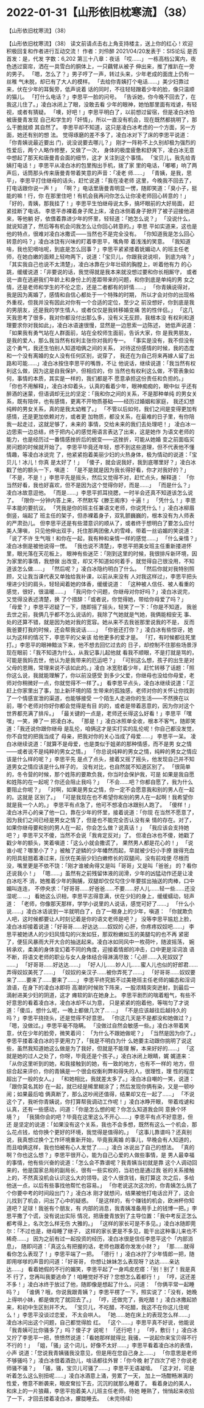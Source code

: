 # 2022-01-31【山形依旧枕寒流】（38）



【山形依旧枕寒流】（38）



【山形依旧枕寒流】（38）
读文前请点击右上角支持楼主，送上你的红心！欢迎积极回复和作者进行互动交流！ 作者：刘伶醉 2021/04/20发表于：SIS论坛 是否首发：是，代发 字数：6,202
第三十八章：夜话
「哎……」
一栋高档公寓内，夜色透过窗帘，洒在一具雪白的胴体上，一只藕臂从被子 伸出来，推了推趴在一旁的男子。
「嗯，怎么了？」男子哼了一声，转过头来，少年老成的面庞上仍有一丝稚 气未脱，却已有了大人的模样。
「去给你青姨打个电话……」美少妇靠过来，伏在少年的耳鬓旁，低声说着 话的同时，不往轻轻蹭着少年的脸，像只温顺的猫儿。
「打什么电话？」李思平一脸的问号。
「告诉她，你今晚不回去了，在我这儿住了。」凌白冰闭上了眼，没敢去看 少年的眼神，她怕那里面有戏谑，有轻视，或者有猜疑。
「噢，好吧！」李思平明白了，以前想过留宿，但是凌白冰怕被唐曼青发现 自己和学生的「奸情」，所以一直没有机会，现在既然都挑明了，那么干脆就顺 其自然了。
李思平却不知道，这只是凌白冰考虑的一个方面，另一方面，她还有别的想 法。
觉得琢磨的差不多了，凌白冰对下了床的李思平说道：「你青姨说最近要出 门，说没说要去哪儿？」
刚才一阵称不上久别却极为强烈的性爱后，两个人略作修整，又做了一次， 身体的极度疲惫和舒爽下，凌白冰无意中想起了那天和唐曼青会面的细节，这才 关注到这个事情。
「宝贝儿，我先给青姨打电话！」李思平从凌白冰的包里掏出手机，拨了家 里的电话，「嘟嘟」响了两声后，话筒那头传来唐曼青带着笑意的声音：「凌老 师……」
「青姨，是我，思平」，李思平打住继母的话头，赶忙说道：「我在凌老师 这里，今晚我不回去了，打电话跟你说一声！」
「啊？」电话里唐曼青明显一愣，随即笑道：「臭小子，挺能的嘛！行，你 在那里住吧！有机会我再问你怎么让你凌老师回心转意的！」
「好的，青姨，那我挂了！」李思平生怕继母说太多，搞坏眼前的大好局面， 赶紧挂断了电话。
李思平赤裸着身子爬上床，凌白冰侧着身子掀开了被子迎接他进来，等他躺 好，依偎着靠进少年的怀里，轻轻道：「她怎么说？」
「没说什么，就说知道了，然后等有机会问我怎么让你回心转意的。」李思 平如实道来，这也是他的特点，很难对凌白冰撒谎——当然也不是完全没有。
「你知道我是怎么回心转意的吗？」凌白冰饶有兴味的盯着李思平，嘴角带 着浅浅的笑意。
「我知道啥，我也犯嘀咕呢，到底是怎么回事？」李思平紧紧搂着妩媚动人 的班主任老师，在她白嫩的面颊上轻吻两下，说道：「宝贝儿，你跟我说说呗， 到底为啥？」
「其实我自己也说不太清楚」，凌白冰靠在少年壮硕的胸膛上，听着他有力 的心跳，缓缓说道：「非要说的话，我觉得就是我本来就没想过要和你长相厮守， 或者说一直在逃避我们年龄上和身份上的差距带来的问题，和你到底是单纯的男 女之情，还是老师和学生的不伦之恋，还是二者都有的奸情……」
「你青姨说得对，我是因为离婚了，感情和自信心都处于一个特殊的时期， 所以才会对你的出现格外重视，但我并没有因此对你有一个合适的定位，至少之 前没想好，你到底是我的男朋友，还是我的学生情人，或者仅仅是我转移婚变痛 苦的性伴侣。」
「这几天我思考了很多，我对你都没付出那么多，没有义无反顾，我根本没 有权利和道理要求你对我如此」，凌白冰语速很慢，显然是一边思索一边陈述， 她低声说道：「如果我有勇气站在人群面前，站在全校师生面前，告诉大家，你 是我男朋友，是我的爱人，那么我当然有权利主张你对我的专一。
「事实是没有，我不但没有这个勇气，我还生怕别人知道咱俩之间的关系， 对待这份感情的时候，我的态度和一个没有离婚的女人没有任何区别，说穿了， 我还在为自己将来再嫁人留了出路和可能……」凌白冰按住李思平的嘴唇，不让 他说话，继续说道：「我当然有权利这么做，因为这是自我保护，但相应的，你 当然也有权利这么做，不管表象如何，事情的本质，其实是一样的，我们都是不 愿意承担这份责任和负担的。」
「你也不用解释」，凌白冰仰着头，认真的看着少年，眼神痴痴的，眼中似 乎还有醉酒的迷蒙，但语调却无比的坚定：「我和你之间的关系，不是那种单纯 的男女关系，既有陪伴，也有感情，更离不开物质基础——经历过婚姻和家庭， 我还幻想纯粹的男女关系，真的是我太幼稚了。」
「不管以后如何，我们之间是变得更加有感情，还是更加依赖对方，或者更 加物质，都没关系，在最难的日子里，有你陪我一起走过，这就足够了，未来的 事情，交给未来的我们去处理吧！」
凌白冰一边思索一边总结，终于把内心的感觉用语言表达了出来，这是她作 为语文老师的能力，也是经历过一番情感挫折后的蜕变——这挫折，可能从她婚 变之前面临买房问题的时候就开始了。
李思平毕竟还年轻，想不到这些道理，但不代表他不懂情趣，等凌白冰说完 了，他紧紧抱着美丽少妇的火热身体，极为情动的说道：「宝贝儿！冰儿！你真 是太好了！」
「傻子，就会说我好，我到底哪里好？」凌白冰戳了他的额头一下，嗔道： 「是不是就是因为我长得好看，你才对我好的？」
「不是，不是！」李思平先是摇头，然后又觉得不对，赶忙点头，解释道： 「你当然好看，我也好喜欢，但不是因为这个觉得你好，而是……」
「而是什么？」凌白冰故意逗他。
「而是……」李思平抓耳挠腮，一时半会还真不知道该怎么说了。
「限你一分钟内答上来，不然默写《滕王阁序》十遍！」
「凭什么！」李思平本能的要抗议。
「凭我是你的班主任兼语文老师，你说凭什么！」凌白冰柳眉倒竖，端起了 班主任的架子，但赤裸着身子，双乳颤巍巍的，根本没有为人师表的严肃劲儿。
但李思平还是有些潜意识的顺从了，或者终于想明白了要怎么应付美人薄嗔， 只见他伸出双手，托住那两团傲人的雪峰，带着一丝谄媚的笑说道：「说了不许 生气哦！和你在一起，我有种和亲情一样的感觉……」
「什么亲情？」凌白冰倒是被他说得一愣。
「我也说不清楚」，李思平把美女班主任重新搂进怀里，眼光落在天花板上， 眼神有些迷茫：「刚到这里的时候，我很排斥新环境，因为家里的事情，我想做 出改变，却又不知道如何着手，就觉得自己很没用，不知道该怎么做……」
「然后呢？」凌白冰隐约明白了什么。
「然后你就对我特别照顾，又让我当课代表又单独给我补课，以前从来没有 人对我这样过」，李思平把头埋进少妇的肩头，轻轻闻着她的体香，缓缓说道： 「这种被人信任、被人看重的感觉，很好，很温暖……」
「我问你个问题，你继母对你好吗？」凌白冰说完，又觉得没表述清楚，换 了个措辞：「或者说，你觉得她，带给你母爱了吗？」
「母爱？」李思平迟疑了一下，随即摇了摇头，轻笑了一下：「你是不知道， 我爸去世之前，我俩几乎都不怎么说话的，我除了气她就是气她，我俩能相安无 事、处的还算不错，就是因为她对我的宽容。她从来不去我爸那里说我的不是， 反而我爸要打我的时候，还会帮我说话……」
「你爸还打你？」凌白冰有些惊讶，她以为这样的情况下，李思平的父亲该 给他更多的爱才是。
「打，有时候都往死里打。」李思平的眼神黯淡下来，他不想去回忆过去的 日子，却控制不住那些场景浮现在眼前：「我不知道为什么，从我记事儿起他就 看我不顺眼，不是打就是骂的，可能是我妈去世，他认为是我带来的厄运吧？」
「可别这么想，孩子的出生是对父母的恩赐，常理来说不该如此的。」凌白 冰宽慰着少年，赶忙转移了话题：「照你这么说，我就能理解了，你以前没感受 到多少父爱，你继母也没给你母爱，老师对你稍微好一点，你就觉得不一样了。」
看李思平点头，凌白冰继续说道：「正赶上你家里出了事，加上新环境的陌 生带来的孤独感，老师对你的关怀让你找到了一个情感宣泄的渠道，也能够接受 一个陌生人走进你的生活——不然换在以前，哪个老师对你好你都会觉得是有目 的的，或者是带着恶意的，因为你对这个世界都充满了排斥。」
「最关键的一点是，老师还长得这么好看！」李思平「嘿嘿」一笑，捧了一 把凌白冰。
「那是！」凌白冰照单全收，根本不客气，随即笑道：「我还说你跟你继母 是乱伦，咱俩这才是实打实的乱伦呢！你自己都没发觉，你不自觉的把我当成了 母亲，把我对你的关心当成了母爱……」
李思平一呆。
凌白冰继续说道：「就算不是母爱，也是类似于姐弟的那种情感，而不是男 女之情——或者说不是纯粹的男女之情。」
「你总说纯粹的男女之情，纯粹的男女之情应该是什么样的呢？」李思平先 是点了点头，接着又摇了摇头，他发现自己并不知道男女之情应该是什么样子的， 没有对比，也自然就不知道区别了。
「很简单的，冬令营的时候，那个姓陈的要欺负我，你当时会保护我，可是 如果是我自愿和姓陈的在一起呢？你还会阻止我吗？」
「不会……吧？你都自愿了，我为什么要阻止你呢？」
「对啊，如果是男女之情，你一定不会愿意我和别的男人在一起的。这就是 区别了。」
「可是我现在也不希望你和别的男人在一起啊！我希望你就是我一个人的。」
李思平有点急了，他可不想凌白冰跟别人跑了。
「傻样！」凌白冰开心的亲了他一口，靠在少年的怀里，接着说道：「你现 在当然不愿意了，因为我们之间已经是男女之情了，但是也不能完全否认没有亲 情的存在。对了，如果你继母要和别的男人在一起，你会怎么做？说真话！」
「我应该会支持她吧？」李思平又不傻，当然不会说「我肯定反对」了。
但凌白冰也不傻，她戳了戳少年的额头，笑着嗔道：「这么小就会撒谎了， 果然男人都是花心的！」
「说谁小呢？哪里小了？」被触了逆鳞的少年幡然而起，早就被少妇小手撩 拨得充血的阳具挺翘着凑过来，压伏在美丽少妇白嫩修长的双腿间，没有前戏便 尽根而没，嘴里更是不依不饶：「刚才谁被肏得又是叫「哥哥」又是叫「爸爸」
的？看你还说我小！」
「嗯……」虽然有之前残留体液的润滑，少年的凶猛动作还是让凌白冰吃不 消，她推着少年的胸脯，双腿却仅仅勾住少年要拔出抽送的肉棒，口中媚叫连连， 不停央求：「好哥哥……好爸爸……不要……好人儿……轻一些……还没湿呢… …」
看她这么识相，李思平志得意满，伏在少妇的身上，缓缓蠕动，轻声道： 「老师，你像那天那样，学学小说里的人说话，感觉可好了……」
「什么小说……」凌白冰话说到一半就明白了，白了一眼身上的少年，嗔道： 「你就欺负人吧，这时候都要让人时刻记着是你的语文老师是吧？」
没等李思平尴尬上脸，凌白冰却接着说道：「好哥哥……好达达……奴奴的 心肝，你疼疼奴奴吧……」
李思平被她诱人的少妇风情勾的兴发如狂，那双粉嫩如玉的美腿勾的也不再 紧密了，便狂风暴雨大开大合的抽送起来。凌白冰如同风中一枚荷叶，随波摇荡， 婉转承欢，柔美的身体变幻着不同的角度，迎接着情郎的冲击，口中更是淫词浪 语不断，将语文老师的职业与女人身体结合得淋漓尽致：「心肝……入死奴奴了 ……」
「好哥哥……好达达……」
「好人儿……妙人儿……蜜人儿也似的好郎君……弄得奴奴美死了……」
「奴奴的亲汉子……被你弄死了……」
「好哥哥……奴奴要来了……要来了……要来了……」
李思平终究抵不过美艳班主任老师的媚态和淫词浪语，在身下的凌白冰即将 高潮的时候败下阵来，一股浓精突突迸射，到最后一滴射进美少妇的阴道，这才 瘫软的趴在她身上。
李思平剧烈的喘着粗气，有些不好意思的看着凌白冰，凌白冰却不以为意， 只是紧紧的抱着他，等喘匀了才说道：「傻瓜，想什么呢，一晚上都做几次了… …」
「不是应该越往后越持久的吗？」李思平挠挠头，还是觉得不好意思。
「你这几天是不是都没和她做过？」
「嗯，没做过。」李思平毫不隐瞒。
「没做过自然会敏感一些。」凌白冰带着笑意，伏在少年的脸旁，微笑着问： 「为什么不跟她做呢？」
「当然是因为你了。」李思平搂着凌白冰的手更用力了，「我是不明白为什 么她要主动跟你挑明了说这些，虽然我知道她这么做是为了我好，但就是不能理 解，本来好好的……」
「这就是她的过人之处了，你呀，毕竟还是个孩子。」凌白冰闭上眼睛，娓 娓道来：「从你这里听到的她，和我接触到的她，有一致的地方，也有不一样的 地方，但综合起来评价，你的青姨是一个很会权衡利弊和得失的人，很理性，理 性的程度超出了一般的女人。」
「和她相比，我就差太多了。」凌白冰自嘲的一笑，说道：「跟你莫名其妙 在一起，就已经是稀里糊涂了；然后发现你俩有染，又是一顿吵闹；如果最后咱 俩真断了，那么这吵闹还值得，结果却又在一起了……」
「不说这个了，我听你青姨说，你打算帮我调动工作呢！」凌白冰睁开眼， 带着戏谑和认真，还有一些感动，问道：「你是怎么想的呢？你怎么知道我会同 意换个环境？」
「我猜你会的吧？毕竟在这里这么不开心……」李思平有点不好意思，但还 是坚定的说道：「如果没有这个关系，我也不会多想，既然有这么一个机会，那 么花点钱，给你换个更好的环境，我觉得是值得的。」
「这事儿靠谱吗？还真别说，我真想过换个工作环境重新开始，毕竟我离婚 的事儿，早晚会有人知道的，而且咱俩这样，我也怕被有心人发觉了……」凌白 冰说出了自己的想法。
「真的啊？你也这么想？」李思平很开心，能为自己心爱的人做些事情，是 男人最幸福的事情，他有些兴奋的说道：「怎么会不靠谱呢？我青姨当初就是靠 这个人调动回来的，他是国家总局的副局长，很有一些实权的，当初也是通过我 爸的关系接触上的，不然真没机会认识这么大的领导。这个人很贪钱，我打算这 次之后，多给他送一点，以后有些事找他帮忙也容易。」
「你老说这次这次的，你青姨怎么挑了个你要中考的时间段出门？」凌白冰 刚才就想问，结果被他打电话岔开了，这会儿找到了机会，问出了心中的疑惑。
「是这样的，有个赚钱的机会，欧洲杯你知道吧？足球！我爸有个朋友，有 内部的消息，我青姨准备用手上的钱博一把。」李思平撒了个谎，没有说出实际 情况，把唐曼青放到了主导位置：「我中考反正怎么都考得上，名次怎么样无伤 大雅的。」
「这样的家长可是不多见。」凌白冰随即莞尔：「不过也是，继母睡了继子， 这样的家长更是不多见，能干出这种事儿来也不稀奇……」
因为之前有过一起投资的经历，凌白冰很是信任李思平这个「内部消息」， 随即问道：「真这么有把握的话，老师也跟着你发发小财？」
「那……就得看你怎么表现了！」李思平端了一把。
「德行！」凌白冰拧了少年情郎一把，随即用嗲嗲的声音的问道：「好哥哥， 你想让妹妹怎么表现呀？达达……亲达达……」
看着她假的不行的媚笑，李思平起了一身鸡皮疙瘩：「别！别了！我是真不 行了，您再叫我要逃命了！咱睡觉好不好？您想怎么着都行！」
「哼，这还差不多！」凌白冰终于放过了他，随即像是想起了什么，问道： 「你俩平常一起睡吗？」
「谁俩？哦，你说我跟青姨？」李思平楞了一下，照实说了：「没有，她晚 上得哄小妹，都是做完了就回去了。」
「哼，还做完了，我吃醋！」凌白冰撒起娇来，和初中生区别并不大。
「宝贝儿，不吃醋，不吃醋，我这不在你这儿住呢么！」李思平没谈过恋爱， 不太会哄人。
「她……她在床上的表现怎么样……」凌白冰问出这个问题，自己都觉得脸 红。
「这个……」李思平真不好说，他能说「我青姨可比你骚多了」吗？傻子才 说呢！
「还行吧！」
「哼，敷衍！」凌白冰又拧了李思平一把，愤愤然说道：「看她那样就得比 我骚，一说起你来宝贝得不行不行的！」
「姐，「骚」这个词儿，好像不太好……」李思平看着凌白冰的表情，小声 说道：「您说我青姨骚我没意见，但是用在您自己身上……」
「你意思是老师不够骚吗？」凌白冰借着酒劲儿，啥话都往外冒：「你今晚 射了四次了吧？你说老师骚不骚？」
「骚，骚，宝贝儿可骚了……」李思平无语凝噎。
「这才对，可是听着怎么这么别扭呢……」凌白冰酒意上涌，劳累了一天， 加上一场酣畅淋漓的性爱，倦意不断袭来，眼皮耷拉下去，沉沉的就那么睡着了。
看着身边的美人，和床上的一片狼藉，李思平抱着美人儿班主任老师，待她 睡熟了，悄悄起来收拾了一下，才回去搂着凌白冰，朦胧睡去。
（未完待续）



